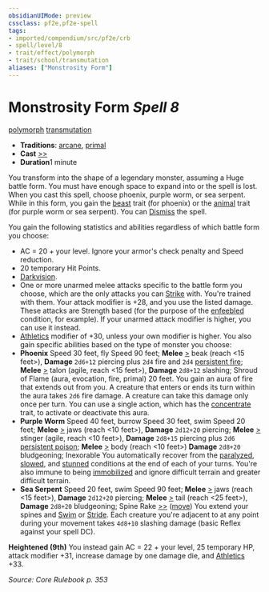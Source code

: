 ```yaml
---
obsidianUIMode: preview
cssclass: pf2e,pf2e-spell
tags:
- imported/compendium/src/pf2e/crb
- spell/level/8
- trait/effect/polymorph
- trait/school/transmutation
aliases: ["Monstrosity Form"]
---
```

# Monstrosity Form *Spell 8*   
[polymorph](polymorph.md)  [transmutation](transmutation.md)  

- **Traditions**: [arcane](arcane.md), [primal](primal.md)
- **Cast** [>>](chapter-9-playing-the-game.md#Actions "Two-Action") 
- **Duration**1 minute

You transform into the shape of a legendary monster, assuming a Huge battle form. You must have enough space to expand into or the spell is lost. When you cast this spell, choose phoenix, purple worm, or sea serpent. While in this form, you gain the [beast](beast.md) trait (for phoenix) or the [animal](animal.md) trait (for purple worm or sea serpent). You can [Dismiss](dismiss.md) the spell.

You gain the following statistics and abilities regardless of which battle form you choose:

- AC = 20 + your level. Ignore your armor's check penalty and Speed reduction.
- 20 temporary Hit Points.
- [Darkvision](rules/abilities/darkvision.md).
- One or more unarmed melee attacks specific to the battle form you choose, which are the only attacks you can [Strike](strike.md) with. You're trained with them. Your attack modifier is +28, and you use the listed damage. These attacks are Strength based (for the purpose of the [enfeebled](conditions.md#Enfeebled) condition, for example). If your unarmed attack modifier is higher, you can use it instead.
- [Athletics](../skills.md#Athletics) modifier of +30, unless your own modifier is higher. You also gain specific abilities based on the type of monster you choose:
- **Phoenix** Speed 30 feet, fly Speed 90 feet; **Melee** [>](chapter-9-playing-the-game.md#Actions "Single Action") beak (reach <15 feet>), **Damage** `2d6+12` piercing plus `2d4` fire and `2d4` [persistent fire](conditions.md#Persistent%20Damage); **Melee** [>](chapter-9-playing-the-game.md#Actions "Single Action") talon (agile, reach <15 feet>), **Damage** `2d8+12` slashing; Shroud of Flame (aura, evocation, fire, primal) 20 feet. You gain an aura of fire that extends out from you. A creature that enters or ends its turn within the aura takes `2d6` fire damage. A creature can take this damage only once per turn. You can use a single action, which has the [concentrate](concentrate.md) trait, to activate or deactivate this aura.
- **Purple Worm** Speed 40 feet, burrow Speed 30 feet, swim Speed 20 feet; **Melee** [>](chapter-9-playing-the-game.md#Actions "Single Action") jaws (reach <10 feet>), **Damage** `2d12+20` piercing; **Melee** [>](chapter-9-playing-the-game.md#Actions "Single Action") stinger (agile, reach <10 feet>), **Damage** `2d8+15` piercing plus `2d6` [persistent poison](conditions.md#Persistent%20Damage); **Melee** [>](chapter-9-playing-the-game.md#Actions "Single Action") body (reach <10 feet>) **Damage** `2d8+20` bludgeoning; Inexorable You automatically recover from the [paralyzed](conditions.md#Paralyzed), [slowed](conditions.md#Slowed), and [stunned](conditions.md#Stunned) conditions at the end of each of your turns. You're also immune to being [immobilized](conditions.md#Immobilized) and ignore difficult terrain and greater difficult terrain.
- **Sea Serpent** Speed 20 feet, swim Speed 90 feet; **Melee** [>](chapter-9-playing-the-game.md#Actions "Single Action") jaws (reach <15 feet>), **Damage** `2d12+20` piercing; **Melee** [>](chapter-9-playing-the-game.md#Actions "Single Action") tail (reach <25 feet>), **Damage** `2d8+20` bludgeoning; Spine Rake [>>](chapter-9-playing-the-game.md#Actions "Two-Action") ([move](move.md)) You extend your spines and [Swim](swim.md) or [Stride](stride.md). Each creature you're adjacent to at any point during your movement takes `4d8+10` slashing damage (basic Reflex against your spell DC).

**Heightened (9th)** You instead gain AC = 22 + your level, 25 temporary HP, attack modifier +31, increase damage by one damage die, and [Athletics](../skills.md#Athletics) +33.

*Source: Core Rulebook p. 353*